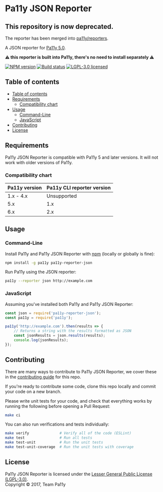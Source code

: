 # Pa11y JSON Reporter

## This repository is now deprecated.

The reporter has been merged into [pa11y/reporters](https://github.com/pa11y/pa11y/tree/master/lib/reporters).

A JSON reporter for [Pa11y 5.0](https://github.com/pa11y/pa11y).

**:warning: this reporter is built into Pa11y, there's no need to install separately :warning:**

[![NPM version][shield-npm]][info-npm]
[![Build status][shield-build]][info-build]
[![LGPL-3.0 licensed][shield-license]][info-license]

## Table of contents

* [Table of contents](#table-of-contents)
* [Requirements](#requirements)
  * [Compatibility chart](#compatibility-chart)
* [Usage](#usage)
  * [Command-Line](#command-line)
  * [JavaScript](#javascript)
* [Contributing](#contributing)
* [License](#license)

## Requirements

Pa11y JSON Reporter is compatible with Pa11y 5 and later versions. It will not work with older versions of Pa11y.

### Compatibility chart

| Pa11y version | Pa11y CLI reporter version |
|---------------|----------------------------|
| 1.x - 4.x     | Unsupported                |
| 5.x           | 1.x                        |
| 6.x           | 2.x                        |

## Usage

### Command-Line

Install Pa11y and Pa11y JSON Reporter with [npm](https://www.npmjs.com/) (locally or globally is fine):

```sh
npm install -g pa11y pa11y-reporter-json
```

Run Pa11y using the JSON reporter:

```sh
pa11y --reporter json http://example.com
```

### JavaScript

Assuming you've installed both Pa11y and Pa11y JSON Reporter:

```js
const json = require('pa11y-reporter-json');
const pa11y = require('pa11y');

pa11y('http://example.com').then(results => {
    // Returns a string with the results formatted as JSON
    const jsonResults = json.results(results);
    console.log(jsonResults);
});
```

## Contributing

There are many ways to contribute to Pa11y JSON Reporter, we cover these in the [contributing guide](CONTRIBUTING.md) for this repo.

If you're ready to contribute some code, clone this repo locally and commit your code on a new branch.

Please write unit tests for your code, and check that everything works by running the following before opening a Pull Request:

```sh
make ci
```

You can also run verifications and tests individually:

```sh
make verify              # Verify all of the code (ESLint)
make test                # Run all tests
make test-unit           # Run the unit tests
make test-unit-coverage  # Run the unit tests with coverage
```

## License

Pa11y JSON Reporter is licensed under the [Lesser General Public License (LGPL-3.0)][info-license].  
Copyright &copy; 2017, Team Pa11y

[info-license]: LICENSE
[info-npm]: https://www.npmjs.com/package/pa11y
[info-build]: https://github.com/pa11y/pa11y-reporter-json/actions/workflows/tests.yml
[shield-license]: https://img.shields.io/badge/license-LGPL%203.0-blue.svg
[shield-npm]: https://img.shields.io/npm/v/pa11y-reporter-json.svg
[shield-build]: https://github.com/pa11y/pa11y-reporter-json/actions/workflows/tests.yml/badge.svg
